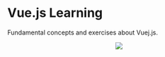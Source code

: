 # Vue.js Learning

Fundamental concepts and exercises about Vuej.js.

<p align="center">
<img src="https://lenguajejs.com/vuejs/introduccion/que-es-vue/vuejs.png">
</p>
